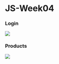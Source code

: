 # JS-Week04
### Login
![](https://i.imgur.com/qcrDXFu.png)

### Products
![](https://i.imgur.com/VCeQPpU.png)

